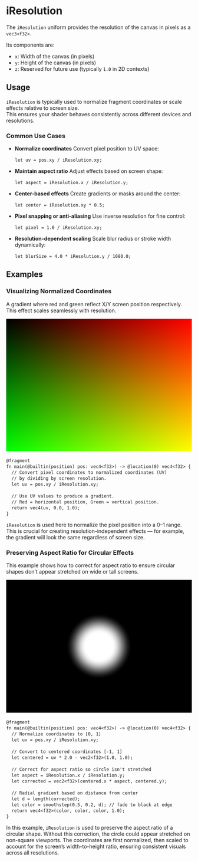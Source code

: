 # iResolution

The `iResolution` uniform provides the resolution of the canvas in pixels as a `vec3<f32>`.

Its components are:

- `x`: Width of the canvas (in pixels)
- `y`: Height of the canvas (in pixels)
- `z`: Reserved for future use (typically `1.0` in 2D contexts)

## Usage

`iResolution` is typically used to normalize fragment coordinates or scale effects relative to screen size.  
This ensures your shader behaves consistently across different devices and resolutions.

### Common Use Cases

- **Normalize coordinates**
  Convert pixel position to UV space:
  ```wgsl:no-line-numbers
  let uv = pos.xy / iResolution.xy;
  ```

- **Maintain aspect ratio**
  Adjust effects based on screen shape:
  ```wgsl:no-line-numbers
  let aspect = iResolution.x / iResolution.y;
  ```

- **Center-based effects**
  Create gradients or masks around the center:
  ```wgsl:no-line-numbers
  let center = iResolution.xy * 0.5;
  ```

- **Pixel snapping or anti-aliasing**
  Use inverse resolution for fine control:
  ```wgsl:no-line-numbers
  let pixel = 1.0 / iResolution.xy;
  ```

- **Resolution-dependent scaling**
  Scale blur radius or stroke width dynamically:
  ```wgsl:no-line-numbers
  let blurSize = 4.0 * iResolution.y / 1080.0;
  ```

## Examples

### Visualizing Normalized Coordinates
A gradient where red and green reflect X/Y screen position respectively. This effect scales seamlessly with resolution.

![Red Green gradient](/images/iresolution-redgreen-preview.png)
```wgsl
@fragment
fn main(@builtin(position) pos: vec4<f32>) -> @location(0) vec4<f32> {
  // Convert pixel coordinates to normalized coordinates (UV)
  // by dividing by screen resolution.
  let uv = pos.xy / iResolution.xy;

  // Use UV values to produce a gradient.
  // Red = horizontal position, Green = vertical position.
  return vec4(uv, 0.0, 1.0);
}
```

`iResolution` is used here to normalize the pixel position into a 0–1 range. This is crucial for creating resolution-independent effects — for example, the gradient will look the same regardless of screen size.

### Preserving Aspect Ratio for Circular Effects
This example shows how to correct for aspect ratio to ensure circular shapes don’t appear stretched on wide or tall screens.

![Aspect ratio corrected circle](/images/iresolution-circle-preview.png)
```wgsl
@fragment
fn main(@builtin(position) pos: vec4<f32>) -> @location(0) vec4<f32> {
  // Normalize coordinates to [0, 1]
  let uv = pos.xy / iResolution.xy;

  // Convert to centered coordinates [-1, 1]
  let centered = uv * 2.0 - vec2<f32>(1.0, 1.0);

  // Correct for aspect ratio so circle isn't stretched
  let aspect = iResolution.x / iResolution.y;
  let corrected = vec2<f32>(centered.x * aspect, centered.y);

  // Radial gradient based on distance from center
  let d = length(corrected);
  let color = smoothstep(0.5, 0.2, d); // fade to black at edge
  return vec4<f32>(color, color, color, 1.0);
}
```
In this example, `iResolution` is used to preserve the aspect ratio of a circular shape. Without this correction, the circle could appear stretched on non-square viewports. The coordinates are first normalized, then scaled to account for the screen’s width-to-height ratio, ensuring consistent visuals across all resolutions.